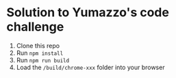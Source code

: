 # Solution to Yumazzo's code challenge

1. Clone this repo
2. Run `npm install` 
3. Run `npm run build`
4. Load the `/build/chrome-xxx` folder into your browser
